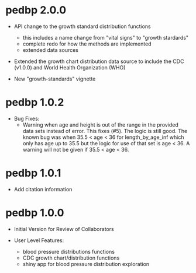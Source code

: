 # pedbp 2.0.0

* API change to the growth standard distribution functions
  * this includes a name change from "vital signs" to "growth stardards"
  * complete redo for how the methods are implemented
  * extended data sources

* Extended the growth chart distribution data source to include the CDC (v1.0.0)
  and World Health Organization (WHO)

* New "growth-standards" vignette


# pedbp 1.0.2

* Bug Fixes:
  - Warning when age and height is out of the range in the provided data sets
    instead of error.  This fixes (#5).  The logic is still good.  The known bug
    was when 35.5 < age < 36 for length_by_age_inf which only has age up to 35.5
    but the logic for use of that set is age < 36.  A warning will not be given
    if 35.5 < age < 36.


# pedbp 1.0.1

* Add citation information

# pedbp 1.0.0

* Initial Version for Review of Collaborators

* User Level Features:

  * blood pressure distributions functions
  * CDC growth chart/distribution functions
  * shiny app for blood pressure distribution exploration


